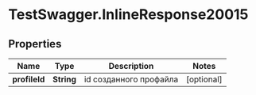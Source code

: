 # TestSwagger.InlineResponse20015

## Properties

Name | Type | Description | Notes
------------ | ------------- | ------------- | -------------
**profileId** | **String** | id созданного профайла | [optional] 


